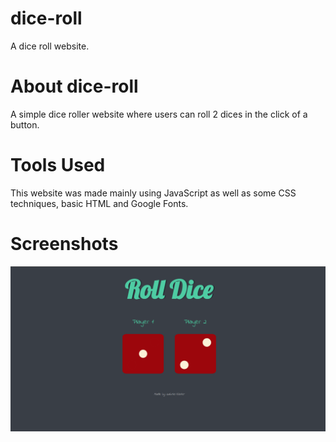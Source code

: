 # dice-roll
A dice roll website.

# About dice-roll
A simple dice roller website where users can roll 2 dices in the click of a button.

# Tools Used
This website was made mainly using JavaScript as well as some CSS techniques, basic HTML and Google Fonts.

# Screenshots
![Alt text](/screenshots/dicee.png?raw=true)
